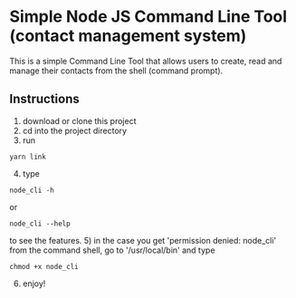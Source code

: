 # Simple Node JS Command Line Tool (contact management system)
This is a simple Command Line Tool that allows users to create, read and manage their contacts from the shell (command prompt).

## Instructions
1) download or clone this project
2) cd into the project directory
3) run
```
yarn link
```
4) type
```
node_cli -h
```
or
```
node_cli --help
```
to see the features.
5) in the case you get 'permission denied: node_cli' from the command shell, go to '/usr/local/bin' and type
```
chmod +x node_cli
```
6) enjoy!
